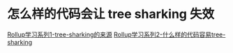 # 怎么样的代码会让 tree sharking 失效

[Rollup学习系列1-tree-sharking的来源](./Rollup学习系列1-tree-sharking的来源.md)
[Rollup学习系列2-什么样的代码容易tree-sharking](./Rollup学习系列2-什么样的代码容易tree-sharking.md)